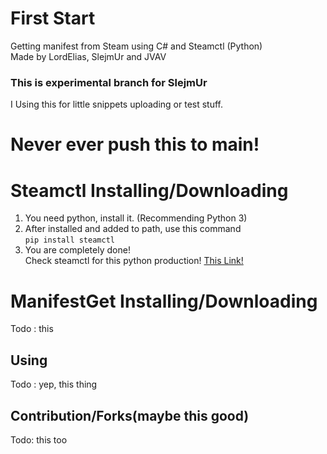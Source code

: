 # First Start
Getting manifest from Steam using C# and Steamctl (Python)\
Made by LordElias, SlejmUr and JVAV

### This is experimental branch for SlejmUr
I Using this for little snippets uploading or test stuff.
# Never ever push this to main!

# Steamctl Installing/Downloading
1. You need python, install it. (Recommending Python 3)
2. After installed and added to path, use this command\
`pip install steamctl`
3. You are completely done!\
Check steamctl for this python production!
[This Link!](https://github.com/ValvePython/steamctl)

# ManifestGet Installing/Downloading
Todo : this

## Using
Todo : yep, this thing

## Contribution/Forks(maybe this good)
Todo: this too
